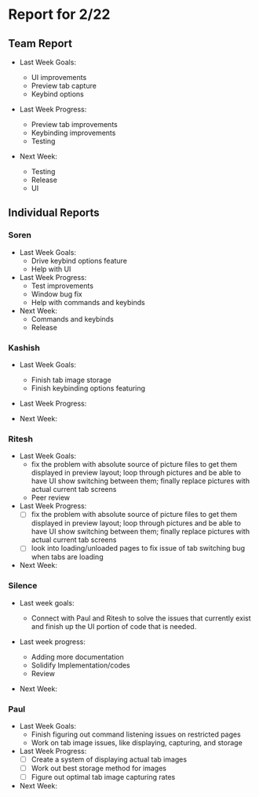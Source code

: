 # Report for 2/22

## Team Report

- Last Week Goals:
  - UI improvements
  - Preview tab capture
  - Keybind options

- Last Week Progress:
  - Preview tab improvements
  - Keybinding improvements
  - Testing
  
- Next Week:
  - Testing
  - Release
  - UI

## Individual Reports

### Soren

- Last Week Goals:
  - Drive keybind options feature
  - Help with UI
- Last Week Progress:
  - Test improvements
  - Window bug fix
  - Help with commands and keybinds
- Next Week:
  - Commands and keybinds
  - Release

### Kashish

- Last Week Goals:
  - Finish tab image storage 
  - Finish keybinding options featuring 
- Last Week Progress:
  
- Next Week:
  
### Ritesh

- Last Week Goals:
  - fix the problem with absolute source of picture files to get them displayed in preview layout; loop through pictures and be able to have UI show switching between them; finally replace pictures with actual current tab screens
  - Peer review
- Last Week Progress:
  - [ ] fix the problem with absolute source of picture files to get them displayed in preview layout; loop through pictures and be able to have UI show switching between them; finally replace pictures with actual current tab screens
  - [ ] look into loading/unloaded pages to fix issue of tab switching bug when tabs are loading

- Next Week:
  

### Silence

- Last week goals:
  - Connect with Paul and Ritesh to solve the issues that currently exist and finish up the UI portion of code that is needed.
- Last week progress:
  - Adding more documentation
  - Solidify Implementation/codes
  - Review
  
- Next Week:
  
  
### Paul

- Last Week Goals:
  - Finish figuring out command listening issues on restricted pages
  - Work on tab image issues, like displaying, capturing, and storage
- Last Week Progress:
  - [ ] Create a system of displaying actual tab images
  - [ ] Work out best storage method for images
  - [ ] Figure out optimal tab image capturing rates
  
- Next Week:
  